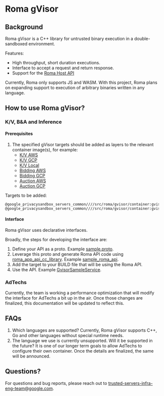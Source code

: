 # Roma gVisor

## Background

Roma gVisor is a C++ library for untrusted binary execution in a double-sandboxed environment.

Features:

-   High throughput, short duration executions.
-   Interface to accept a request and return response.
-   Support for the [Roma Host API](/docs/roma/host_api.md)

Currently, Roma only supports JS and WASM. With this project, Roma plans on expanding support to
execution of arbitrary binaries written in any language.

## How to use Roma gVisor?

### K/V, B&A and Inference

#### Prerequisites

1. The specified gVisor targets should be added as layers to the relevant container image(s), for
   example:
    - [K/V AWS](https://github.com/privacysandbox/protected-auction-key-value-service/blob/5d586e0046e7b482e70c1b97bf322a923340bfab/production/packaging/aws/data_server/BUILD.bazel#L81)
    - [K/V GCP](https://github.com/privacysandbox/protected-auction-key-value-service/blob/5d586e0046e7b482e70c1b97bf322a923340bfab/production/packaging/gcp/data_server/BUILD.bazel#L140)
    - [K/V Local](https://github.com/privacysandbox/protected-auction-key-value-service/blob/5d586e0046e7b482e70c1b97bf322a923340bfab/production/packaging/local/data_server/BUILD.bazel#L91)
    - [Bidding AWS](hhttps://github.com/privacysandbox/bidding-auction-servers/blob/c98a51c7dc11de92e9c8fb719242a033e620a1b4/production/packaging/aws/bidding_service/BUILD#L112)
    - [Bidding GCP](https://github.com/privacysandbox/bidding-auction-servers/blob/c98a51c7dc11de92e9c8fb719242a033e620a1b4/production/packaging/gcp/bidding_service/BUILD#L94)
    - [Auction AWS](https://github.com/privacysandbox/bidding-auction-servers/blob/c98a51c7dc11de92e9c8fb719242a033e620a1b4/production/packaging/aws/auction_service/BUILD#L96)
    - [Auction GCP](https://github.com/privacysandbox/bidding-auction-servers/blob/c98a51c7dc11de92e9c8fb719242a033e620a1b4/production/packaging/gcp/auction_service/BUILD#L81)

Targets to be added:

```shell
@google_privacysandbox_servers_common////src/roma/gvisor/container:gvisor_tar
@google_privacysandbox_servers_common////src/roma/gvisor/container:gvisor_server_container.tar
```

#### Interface

Roma gVisor uses declarative interfaces.

Broadly, the steps for developing the interface are:

1. Define your API as a proto. Example [sample.proto](/src/roma/gvisor/udf/sample.proto).
1. Leverage this proto and generate Roma API code using
   [roma_app_api_cc_library](/src/roma/tools/api_plugin/roma_api.bzl). Example
   [sample_roma_api](/src/roma/gvisor/udf/BUILD.bazel).
1. Add the target to your BUILD file that will be using the Roma API.
1. Use the API. Example [GvisorSampleService](/src/roma/gvisor/benchmark/roma_gvisor_benchmark.cc).

### AdTechs

Currently, the team is working a performance optimization that will modify the interface for AdTechs
a bit up in the air. Once those changes are finalized, this documentation will be updated to reflect
this.

## FAQs

1. Which languages are supported? Currently, Roma gVisor supports C++, Go and other languages
   without special runtime needs.
1. The language we use is currently unsupported. Will it be supported in the future? It is one of
   our longer term goals to allow AdTechs to configure their own container. Once the details are
   finalized, the same will be announced.

## Questions?

For questions and bug reports, please reach out to <trusted-servers-infra-eng-team@google.com>.

